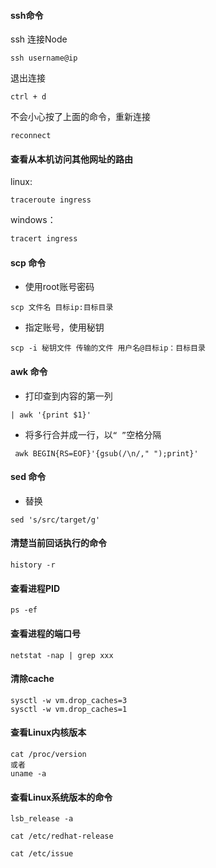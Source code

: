 #### ssh命令

ssh 连接Node

```shell
ssh username@ip
```

退出连接

```shell
ctrl + d
```

不会小心按了上面的命令，重新连接

```shell
reconnect
```



#### 查看从本机访问其他网址的路由

linux:

```shell
traceroute ingress
```

windows：

```powershell
tracert ingress
```



#### scp 命令

- 使用root账号密码

```shell
scp 文件名 目标ip:目标目录
```

- 指定账号，使用秘钥

```shell
scp -i 秘钥文件 传输的文件 用户名@目标ip：目标目录
```



#### awk 命令

- 打印查到内容的第一列

```shell
| awk '{print $1}'
```

- 将多行合并成一行，以`“ ”`空格分隔

```shell
 awk BEGIN{RS=EOF}'{gsub(/\n/," ");print}'
```

#### sed 命令

- 替换

```shell
sed 's/src/target/g'
```

#### 清楚当前回话执行的命令

```shell
history -r
```

#### 查看进程PID

```shell
ps -ef 
```

#### 查看进程的端口号

```shell
netstat -nap | grep xxx
```

#### 清除cache

```shell
sysctl -w vm.drop_caches=3
sysctl -w vm.drop_caches=1
```

#### 查看Linux内核版本

```shell
cat /proc/version
或者
uname -a
```

#### 查看Linux系统版本的命令

```shell
lsb_release -a

cat /etc/redhat-release

cat /etc/issue
```






